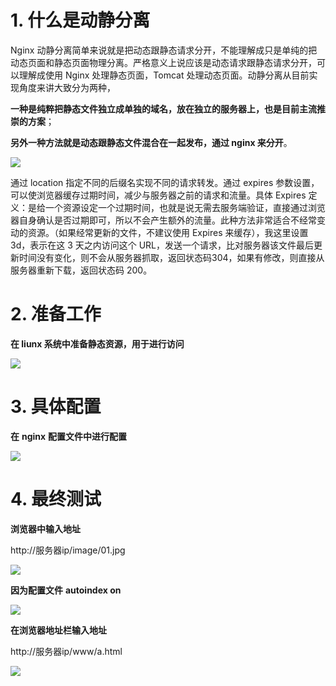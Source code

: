 

# 1. 什么是动静分离

Nginx 动静分离简单来说就是把动态跟静态请求分开，不能理解成只是单纯的把动态页面和静态页面物理分离。严格意义上说应该是动态请求跟静态请求分开，可以理解成使用 Nginx 处理静态页面，Tomcat 处理动态页面。动静分离从目前实现角度来讲大致分为两种，

**一种是纯粹把静态文件独立成单独的域名，放在独立的服务器上，也是目前主流推崇的方案**；

**另外一种方法就是动态跟静态文件混合在一起发布，通过 nginx 来分开**。

![](https://gitee.com/krislin_zhao/IMGcloud/raw/master/img/20200521204548.png)

通过 location 指定不同的后缀名实现不同的请求转发。通过 expires 参数设置，可以使浏览器缓存过期时间，减少与服务器之前的请求和流量。具体 Expires 定义：是给一个资源设定一个过期时间，也就是说无需去服务端验证，直接通过浏览器自身确认是否过期即可，所以不会产生额外的流量。此种方法非常适合不经常变动的资源。（如果经常更新的文件，不建议使用 Expires 来缓存），我这里设置 3d，表示在这 3 天之内访问这个 URL，发送一个请求，比对服务器该文件最后更新时间没有变化，则不会从服务器抓取，返回状态码304，如果有修改，则直接从服务器重新下载，返回状态码 200。

# 2. 准备工作

**在 liunx 系统中准备静态资源，用于进行访问**

![](https://gitee.com/krislin_zhao/IMGcloud/raw/master/img/20200521204736.png)

# 3. 具体配置

**在** **nginx** **配置文件中进行配置**

![](https://gitee.com/krislin_zhao/IMGcloud/raw/master/img/20200521204831.png)

# 4. 最终测试

**浏览器中输入地址** 

http://服务器ip/image/01.jpg

![](https://gitee.com/krislin_zhao/IMGcloud/raw/master/img/20200521205251.png)

**因为配置文件** **autoindex on**

![](https://gitee.com/krislin_zhao/IMGcloud/raw/master/img/20200521205456.png)

**在浏览器地址栏输入地址**

http://服务器ip/www/a.html

![](https://gitee.com/krislin_zhao/IMGcloud/raw/master/img/20200521205633.png)